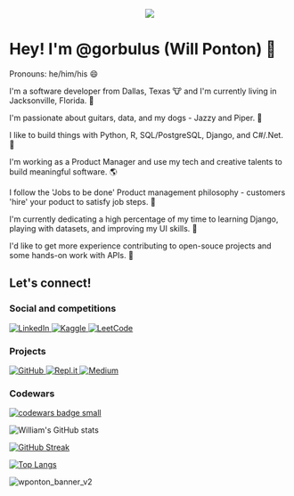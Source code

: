 <p align="center">
  <img src="https://user-images.githubusercontent.com/19881320/120911465-b2d8bb00-c655-11eb-9efb-298d23084cbf.png">
</p>

# Hey! I'm @gorbulus (Will Ponton) 👋

Pronouns: he/him/his 😄

I'm a software developer from Dallas, Texas 🐮 and I'm currently living in Jacksonville, Florida. 🌴

I'm passionate about guitars, data, and my dogs - Jazzy and Piper. 🎸

I like to build things with Python, R, SQL/PostgreSQL, Django, and C#/.Net. 🤖

I'm working as a Product Manager and use my tech and creative talents to build meaningful software. 🌎

I follow the 'Jobs to be done' Product management philosophy - customers 'hire' your poduct to satisfy job steps. 👷

I'm currently dedicating a high percentage of my time to learning Django, playing with datasets, and improving my UI skills. 🐍

I'd like to get more experience contributing to open-souce projects and some hands-on work with APIs. 👯  

## Let's connect!

### Social and competitions
<div>
  <a href="https://www.linkedin.com/in/williamponton/">
         <img alt="LinkedIn" src="https://img.shields.io/badge/linkedin-%230077B5.svg?style=for-the-badge&logo=linkedin&logoColor=white"/>
      </a>

  <a href="https://www.kaggle.com/pontwa">
        <img alt="Kaggle" src="https://img.shields.io/badge/Kaggle-20BEFF?style=for-the-badge&logo=Kaggle&logoColor=white"/>
      </a>

  <a href="https://leetcode.com/waponton/">
       <img alt="LeetCode" src="https://img.shields.io/badge/-LeetCode-FFA116?style=for-the-badge&logo=LeetCode&logoColor=black"/> 
      </a>  
</div>

### Projects
<div>
  <a href="https://github.com/gorbulus">
       <img alt="GitHub" src="https://img.shields.io/badge/github-%23121011.svg?style=for-the-badge&logo=github&logoColor=white"/> 
      </a>
      
<a href="https://repl.it/@gorbulus">
        <img alt="Repl.it" src="https://img.shields.io/badge/Repl.it-%230D101E.svg?style=for-the-badge&logo=Repl.it&logoColor=white"/>
      </a>
 
<a href="https://medium.com/@waponton">
        <img alt="Medium" src="https://img.shields.io/badge/Medium-%23000000.svg?style=for-the-badge&logo=Medium&logoColor=white"/>
      </a>
</div>

### Codewars
<div>
      <a href="https://www.codewars.com/users/gorbulus/completed">
              <img alt="codewars badge small" src="https://www.codewars.com/users/gorbulus/badges/large" />
            </a>
</div>

![William's GitHub stats](https://github-readme-stats.vercel.app/api?username=gorbulus&count_private=true&show_icons=true&theme=dark)

[![GitHub Streak](http://github-readme-streak-stats.herokuapp.com?user=gorbulus&theme=dark)](https://git.io/streak-stats)

[![Top Langs](https://github-readme-stats.vercel.app/api/top-langs/?username=gorbulus&layout=compact&theme=dark)](https://github.com/anuraghazra/github-readme-stats)

![wponton_banner_v2](https://user-images.githubusercontent.com/19881320/120911487-d56ad400-c655-11eb-890f-09278a9229b6.png)
